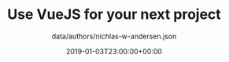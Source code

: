 ---
date: 2019-01-03T23:00:00+00:00
title: Use VueJS for your next project
author: data/authors/nichlas-w-andersen.json
excerpt: Get up and running with a fresh macOS Mojave install
---